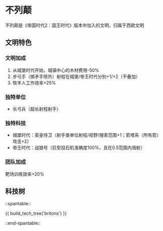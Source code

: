 # 不列颠

不列颠是《帝国时代2：国王时代》版本中加入的文明，归属于西欧文明

## 文明特色

### 文明加成

1. 从城堡时代开始，城镇中心的木材费用-50%
2. 步弓手（掷矛手除外）射程在城堡/帝王时代分别+1/+2（不叠加）
3. 牧羊人工作效率+25%

### 独特单位

* 长弓兵（超长射程射手）

### 独特科技

* 城堡时代：英皇侍卫（射手类单位射程/视野/搜索范围+1；箭塔系（所有箭）攻击+2）
* 帝王时代：战狼号（巨型投石机准确度100%，且在0.5范围内溅射）

### 团队加成

靶场训练效率+20%

## 科技树

::spantable::

{{ build_tech_tree('britons') }}

::end-spantable::
